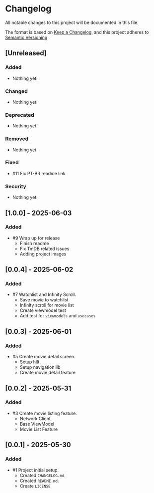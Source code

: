 # Changelog

All notable changes to this project will be documented in this file.

The format is based on [Keep a Changelog](https://keepachangelog.com/en/1.0.0/),
and this project adheres to [Semantic Versioning](https://semver.org/spec/v2.0.0.html).

## [Unreleased]

### Added
- Nothing yet.

### Changed
- Nothing yet.

### Deprecated
- Nothing yet.

### Removed
- Nothing yet.

### Fixed
- #11 Fix PT-BR readme link

### Security
- Nothing yet.

## [1.0.0] - 2025-06-03

### Added
- #9 Wrap up for release
    - Finish readme
    - Fix TmDB related issues
    - Adding project images

## [0.0.4] - 2025-06-02

### Added
- #7 Watchlist and Infinity Scroll.
    - Save movie to watchlist
    - Infinity scroll for movie list
    - Create viewmodel test
    - Add test for `viewmodels` and `usecases`

## [0.0.3] - 2025-06-01

### Added
- #5 Create movie detail screen.
    - Setup hilt
    - Setup navigation lib
    - Create movie detail feature

## [0.0.2] - 2025-05-31

### Added
- #3 Create movie listing feature.
    - Network Client
    - Base ViewModel
    - Movie List Feature

## [0.0.1] - 2025-05-30

### Added
- #1 Project initial setup.
  - Created `CHANGELOG.md`.
  - Created `README.md`.
  - Create `LICENSE`
